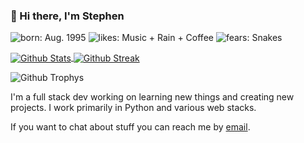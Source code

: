 ### 👋 Hi there, I'm Stephen

![born: Aug. 1995](https://img.shields.io/badge/born-Aug.%2011%20%F0%9F%8E%89-yellowgreen)
![likes: Music + Rain + Coffee](https://img.shields.io/badge/likes-Music%20%F0%9F%8E%B5%2B%20Rain%20%F0%9F%8C%A7%20%2B%20Coffee%20%E2%98%95%EF%B8%8F-blue)
![fears: Snakes](https://img.shields.io/badge/fears-Snakes%20%F0%9F%90%8D-lightgrey)

<a href="https://github.com/anuraghazra/github-readme-stats">
  <img align="center" alt="Github Stats" src="https://github-readme-stats.vercel.app/api?username=stephen-bunn&theme=dracula&show_icons=true&count_private=true" />
</a>
<a href="https://github.com/DenverCoder1/github-readme-streak-stats">
  <img align="center" alt="Github Streak" src="https://github-readme-streak-stats.herokuapp.com?user=stephen-bunn&theme=dracula&date_format=M%20j%5B%2C%20Y%5D"/>
</a>

![Github Trophys](https://github-profile-trophy.vercel.app/?username=stephen-bunn&theme=dracula&column=8&margin-w=8&margin-h=8)

I'm a full stack dev working on learning new things and creating new projects.
I work primarily in Python and various web stacks.

If you want to chat about stuff you can reach me by [email](mailto:stephen@bunn.io).
